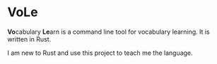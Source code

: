 VoLe
====

**Vo**cabulary **Le**arn is a command line tool for vocabulary learning. It is
written in Rust.

I am new to Rust and use this project to teach me the language.
